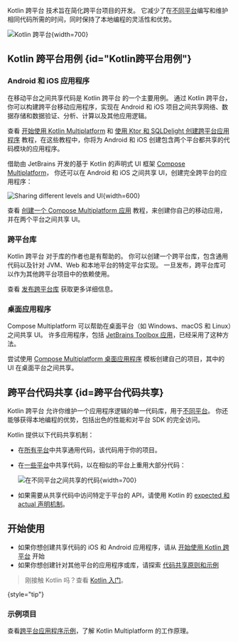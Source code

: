 [//]: # (title: Kotlin 跨平台)
[//]: # (描述：Kotlin Multiplatform 允许创建适用于桌面、Web 和移动设备的跨平台应用程序。在保持本地用户体验的同时共享应用逻辑。)

Kotlin 跨平台 技术旨在简化跨平台项目的开发。
它减少了在[不同平台](#Kotlin跨平台用例)编写和维护相同代码所需的时间，同时保持了本地编程的灵活性和优势。

![Kotlin 跨平台](kotlin-multiplatform.svg){width=700}

## Kotlin 跨平台用例 {id="Kotlin跨平台用例"}

### Android 和 iOS 应用程序

在移动平台之间共享代码是 Kotlin 跨平台 的一个主要用例。
通过 Kotlin 跨平台，你可以构建跨平台移动应用程序，实现在 Android 和 iOS 项目之间共享网络、数据存储和数据验证、分析、计算以及其他应用逻辑。

查看 [开始使用 Kotlin Multiplatform](https://www.jetbrains.com/help/kotlin-multiplatform-dev/multiplatform-getting-started.html)
和 [使用 Ktor 和 SQLDelight 创建跨平台应用程序](https://www.jetbrains.com/help/kotlin-multiplatform-dev/multiplatform-ktor-sqldelight.html)
教程，在这些教程中，你将为 Android 和 iOS 创建包含两个平台都共享的代码模块的应用程序。

借助由 JetBrains 开发的基于 Kotlin 的声明式 UI 框架 [Compose Multiplatform](https://www.jetbrains.com/lp/compose-multiplatform/)，
你还可以在 Android 和 iOS 之间共享 UI，创建完全跨平台的应用程序：

![Sharing different levels and UI](multiplatform-compose.svg){width=600}

查看 [创建一个 Compose Multiplatform 应用](https://www.jetbrains.com/help/kotlin-multiplatform-dev/compose-multiplatform-getting-started.html)
教程，来创建你自己的移动应用，并在两个平台之间共享 UI。

### 跨平台库

Kotlin 跨平台 对于库的作者也是有帮助的。
你可以创建一个跨平台库，包含通用代码以及针对 JVM、Web 和本地平台的特定平台实现。
一旦发布，跨平台库可以作为其他跨平台项目中的依赖使用。

查看 [发布跨平台库](multiplatform-publish-lib.md) 获取更多详细信息。

### 桌面应用程序

Compose Multiplatform 可以帮助在桌面平台（如 Windows、macOS 和 Linux）之间共享 UI。
许多应用程序，包括 [JetBrains Toolbox 应用](https://blog.jetbrains.com/kotlin/2021/12/compose-multiplatform-toolbox-case-study/)，已经采用了这种方法。

尝试使用 [Compose Multiplatform 桌面应用程序](https://github.com/JetBrains/compose-multiplatform-desktop-template#readme) 模板创建自己的项目，其中的 UI 在桌面平台之间共享。

## 跨平台代码共享 {id=跨平台代码共享}

Kotlin 跨平台 允许你维护一个应用程序逻辑的单一代码库，用于[不同平台](multiplatform-dsl-reference.md#targets)。
你还能够获得本地编程的优势，包括出色的性能和对平台 SDK 的完全访问。

Kotlin 提供以下代码共享机制：

* 在[所有平台](multiplatform-share-on-platforms.md#share-code-on-all-platforms)中共享通用代码，该代码用于你的项目。
* 在[一些平台](multiplatform-share-on-platforms.md#share-code-on-similar-platforms)中共享代码，以在相似的平台上重用大部分代码：

  ![在不同平台之间共享的代码](kotlin-multiplatform-hierarchical-structure.svg){width=700}

* 如果需要从共享代码中访问特定于平台的 API，请使用 Kotlin 的 [expected 和 actual 声明机制](multiplatform-expect-actual.md)。

## 开始使用

* 如果你想创建共享代码的 iOS 和 Android 应用程序，请从 [开始使用 Kotlin 跨平台](https://www.jetbrains.com/help/kotlin-multiplatform-dev/multiplatform-getting-started.html) 开始
* 如果你想创建针对其他平台的应用程序或库，请探索 [代码共享原则和示例](multiplatform-share-on-platforms.md)

> 刚接触 Kotlin 吗？查看 [Kotlin 入门](getting-started.md)。
>
{style="tip"}

### 示例项目

查看[跨平台应用程序示例](https://www.jetbrains.com/help/kotlin-multiplatform-dev/multiplatform-samples.html)，了解 Kotlin Multiplatform 的工作原理。
